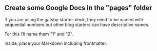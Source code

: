 ﻿## Create some Google Docs in the "pages" folder


If you are using the gatsby-starter-deck, they need to be named with sequential numbers but other blog starters can have descriptive names.


For this I'll name them "1" and "2". 


Inside, place your Markdown including frontmatter.